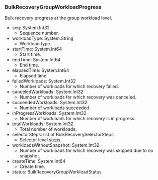 ### BulkRecoveryGroupWorkloadProgress
Bulk recovery progress at the group workload level.

- seq: System.Int32
  - Sequence number.
- workloadType: System.String
  - Workload type.
- startTime: System.Int64
  - Start time.
- endTime: System.Int64
  - End time.
- elapsedTime: System.Int64
  - Elapsed time.
- failedWorkloads: System.Int32
  - Number of workloads for which recovery failed.
- canceledWorkloads: System.Int32
  - Number of workloads for which recovery was canceled.
- succeededWorkloads: System.Int32
  - Number of workloads succeeded.
- inProgressWorkloads: System.Int32
  - Number of workloads for which recovery is in progress.
- totalWorkloads: System.Int32
  - Total number of workloads.
- selectorSteps: list of BulkRecoverySelectorSteps
  - Selector level steps.
- workloadsWithoutSnapshot: System.Int32
  - Number of workloads for which recovery was skipped due to no snapshot.
- createTime: System.Int64
  - Create time.
- status: BulkRecoveryGroupWorkloadStatus
